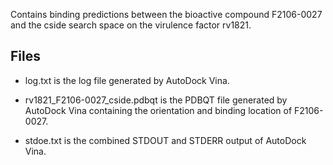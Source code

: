 Contains binding predictions between the bioactive compound F2106-0027 and the cside search space on the virulence factor rv1821.

## Files

- log.txt is the log file generated by AutoDock Vina.

- rv1821_F2106-0027_cside.pdbqt is the PDBQT file generated by AutoDock Vina containing the orientation and binding location of F2106-0027.

- stdoe.txt is the combined STDOUT and STDERR output of AutoDock Vina.

